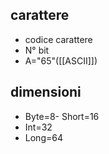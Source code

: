 ## carattere 
- codice carattere 
- N° bit
- A="65"([[ASCII]])
## dimensioni
- Byte=8- Short=16
- Int=32
- Long=64

